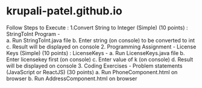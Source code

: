 # krupali-patel.github.io

Follow Steps to Execute :
1.Convert String to Integer (Simple) (10 points) :  StringToInt Program -  
  a. Run StringToInt.java file
  b. Enter string (on console) to be converted to int
  c. Result will be displayed on console
2. Programming Assignment - License Keys (Simple) (10 points) : LicenseKeys - 
   a. Run LicenseKeys.java file
   b. Enter licensekey first (on console)
   c. Enter value of k (on console)
   d. Result will be displayed on console
3. Coding Exercises - Problem statements (JavaScript or ReactJS) (30 points)
    a. Run PhoneComponent.html on browser
    b. Run AddressComponent.html on browser 
  
 
 
